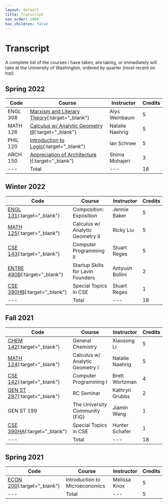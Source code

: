 ```yaml
---
layout: default
title: Transcript
nav_order: 1000
has_children: false
---
```


# Transcript

A complete list of the courses I have taken, are taking, or immediately will take at the University of Washington, ordered by quarter (most recent on top).

## Spring 2022

| Code | Course | Instructor | Credits |
| --- | --- | --- | --- |
| ENGL 308 | [Marxism and Literary Theory](https://andre-ye.github.io/uni/docs/eng/engl-308){:target="_blank"} | Alys Weinbaum | 5 |
| MATH 126 | [Calculus w/ Analytic Geometry III](https://andre-ye.github.io/uni/docs/math/math-126){:target="_blank"} | Natalie Naehrig | 5 |
| PHIL 120 | [Introduction to Logic](https://andre-ye.github.io/uni/docs/phil/phil-120){:target="_blank"} | Ian Schnee | 5 |
| ARCH 150 | [Appreciation of Architecture I](https://andre-ye.github.io/uni/docs/finearts/arch-150){:target="_blank"} | Shima Mohajeri | 3 |
| --- | Total | --- | 18 |

## Winter 2022

| Code | Course | Instructor | Credits |
| --- | --- | --- | --- |
| [ENGL 131](https://andre-ye.github.io/docs/eng/engl-131){:target="_blank"} | Composition: Exposition | Jennie Baker | 5 |
| [MATH 125](https://andre-ye.github.io/docs/math/math-125){:target="_blank"} | Calculus w/ Analytic Geometry II | Ricky Liu | 5 |
| [CSE 143](https://andre-ye.github.io/docs/cs/cse-143){:target="_blank"} | Computer Programming II | Stuart Reges | 5 |
| [ENTRE 490B](https://andre-ye.github.io/docs/nsciences/entre-490b){:target="_blank"} | Startup Skills for Lavin Founders | Antyush Bollini | 2 |
| [CSE 390HB](https://andre-ye.github.io/docs/cs/cse-390hb){:target="_blank"} | Special Topics in CSE | Stuart Reges | 1 |
| --- | Total | --- | 18 |

## Fall 2021

| Code | Course | Instructor | Credits |
| --- | --- | --- | --- |
| [CHEM 142](https://andre-ye.github.io/docs/nsciences/chem-142){:target="_blank"} | General Chemistry | Xiaosong Li | 5 |
| [MATH 124](https://andre-ye.github.io/docs/math/math-124){:target="_blank"} | Calculus w/ Analytic Geometry I | Natalie Naehrig | 5 |
| [CSE 142](https://andre-ye.github.io/docs/cs/cse-142){:target="_blank"} | Computer Programming I | Brett Wortzman | 4 |
| [GEN ST 297](https://andre-ye.github.io/docs/misc/gen-st-297){:target="_blank"} | RC Seminar | Kathryn Grubbs | 2 |
| GEN ST 199 | The University Community (FIG) | Jiamin Wang | 1 |
| [CSE 390HA](https://andre-ye.github.io/docs/cs/cse-390ha){:target="_blank"} | Special Topics in CSE | Hunter Schafer | 1 |
| --- | Total | --- | 18 |

## Spring 2021

| Code | Course | Instructor | Credits |
| --- | --- | --- | --- |
| [ECON 200](https://andre-ye.github.io/docs/business/econ-200){:target="_blank"} | Introduction to Microeconomics | Melissa Knox | 5 |
| --- | Total | --- | 5 |
